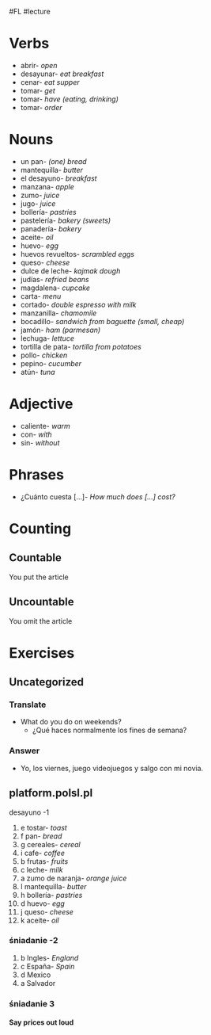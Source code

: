 #FL #lecture 

# Verbs
- abrir- *open*
- desayunar- *eat breakfast*
- cenar- *eat supper*
- tomar- *get*
- tomar- *have (eating, drinking)*
- tomar- *order*

# Nouns
- un pan- *(one) bread*
- mantequilla- *butter*
- el desayuno- *breakfast*
- manzana- *apple*
- zumo- *juice*
- jugo- *juice*
- bollería- *pastries*
- pastelería- *bakery (sweets)*
- panadería- *bakery*
- aceite- *oil*
- huevo- *egg*
- huevos revueltos- *scrambled eggs*
- queso- *cheese*
- dulce de leche- *kajmak dough*
- judías- *refried beans*
- magdalena- *cupcake*
- carta- *menu*
- cortado- *double espresso with milk*
- manzanilla- *chamomile*
- bocadillo- *sandwich from baguette (small, cheap)*
- jamón- *ham (parmesan)*
- lechuga- *lettuce*
- tortilla de pata- *tortilla from potatoes*
- pollo- *chicken*
- pepino- *cucumber*
- atún- *tuna*

# Adjective
- caliente- *warm*
- con- *with*
- sin- *without*

# Phrases
- ¿Cuánto cuesta \[...]- *How much does \[...] cost?*

# Counting
## Countable
You put the article

## Uncountable
You omit the article

# Exercises
## Uncategorized
### Translate
- What do you do on weekends?
	- ¿Qué haces normalmente los fines de semana?

### Answer
- Yo, los viernes, juego videojuegos y salgo con mi novia.

## platform.polsl.pl
desayuno -1
1. e tostar- *toast*
2. f pan- *bread*
3. g cereales- *cereal*
4. i cafe- *coffee*
5. b frutas- *fruits*
6. c leche- *milk*
7. a zumo de naranja- *orange juice*
8. l mantequilla- *butter*
9. h bollería- *pastries*
10. d huevo- *egg*
11. j queso- *cheese*
12. k aceite- *oil*

### śniadanie -2
1. b Ingles- *England*
2. c España- *Spain*
3. d Mexico
4. a Salvador

### śniadanie 3
#### Say prices out loud